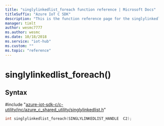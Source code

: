 ```yaml
---                             
title: "singlylinkedlist_foreach function reference | Microsoft Docs" 
titleSuffix: "Azure IoT C SDK"            
description: "This is the function reference page for the singlylinkedlist_foreach() function in the Azure IoT C SDK. This SDK is used with Azure IoT Hub and Azure IoT Hub Device Provisioning Service"            
manager: timlt                 
author: wesmc7777              
ms.author: wesmc               
ms.date: 10/18/2018                    
ms.service: "iot-hub"             
ms.custom: ""                
ms.topic: "reference"        
---                            
```


# singlylinkedlist_foreach()

## Syntax

\#include "[azure-iot-sdk-c/c-utility/inc/azure_c_shared_utility/singlylinkedlist.h](../singlylinkedlist-h.md)"  
```C
int singlylinkedlist_foreach(SINGLYLINKEDLIST_HANDLE  C2);
```

